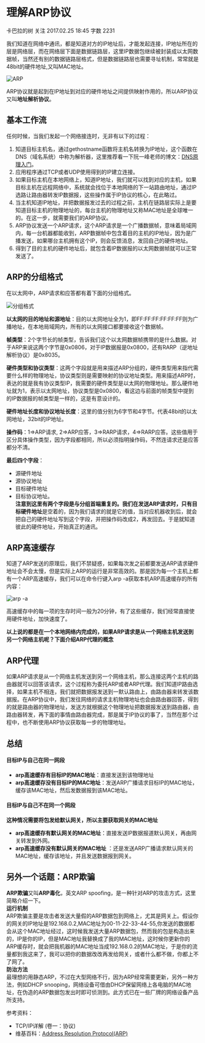 # 理解ARP协议

卡巴拉的树 关注 2017.02.25 18:45  字数 2231  

我们知道在网络中通讯，都是知道对方的IP地址后，才能发起连接，IP地址所在的层是网络层，而在网络层下面是数据链路层，这里IP数据包继续被封装成以太网数据帧，当然还有别的数据链路层格式，但是数据链路层也需要寻址机制，常常就是48bit的硬件地址,又叫MAC地址。

![ARP][1]
  
ARP协议就是起到在IP地址到对应的硬件地址之间提供映射作用的，所以ARP协议又叫**地址解析协议**。

## 基本工作流

任何时候，当我们发起一个网络接连时，无非有以下的过程：

1. 知道目标主机名，通过gethostname函数将主机名转换为IP地址，这个函数在DNS（域名系统）中称为解析器，这里推荐看一下阮一峰老师的博文：[DNS原理入门][2]。
1. 应用程序通过TCP或者UDP使用得到的IP建立连接。
1. 如果目标主机在本地网络上，知道IP地址，我们就可以找到对应的主机，如果目标主机在远程网络中，系统就会找位于本地网络的下一站路由地址，通过IP选路让路由器转发IP数据报，这些操作属于IP协议的核心，在此略过。
1. 当主机知道IP地址，并把数据报发过去的过程之前，主机在链路层实际上是要知道目标主机的物理地址的，每台主机的物理地址又称MAC地址是全球唯一的。在这一步，就需要我们的ARP协议。
1. ARP协议发送一个ARP请求，这个ARP请求是一个广播数据帧，意味着局域网内，每一台机器都能收到，ARP数据帧中包含着目的主机的IP地址，因为是广播发送，如果哪台主机拥有这个IP，则会反馈消息，发回自己的硬件地址。
1. 得到了目的主机的硬件地址后，就包含着IP数据报的以太网数据帧就可以正常发送了。

## ARP的分组格式

在以太网中，ARP请求和应答都有着下面的分组格式。

![分组格式][3]

**以太网的目的地址和源地址**：目的以太网地址全为1，即FF:FF:FF:FF:FF:FF则为广播地址，在本地局域网内，所有的以太网接口都要接收这个数据帧。

**帧类型**：2个字节长的帧类型，告诉我们这个以太网数据帧携带的是什么数据。对于ARP来说这两个字节是0x0806，对于IP数据报是0x0800，还有RARP（逆地址解析协议）是0x8035。

**硬件类型和协议类型**：这两个字段就是用来描述ARP分组的，硬件类型用来指代需要什么样的物理地址，协议类型则是需要映射的协议地址类型。用来描述ARP时，表达的就是我有协议类型IP，我需要的硬件类型是以太网的物理地址。那么硬件地址就为1，表示以太网地址，协议类型是0x0800，看这边与前面的帧类型中提到的IP数据报的帧类型是一样的，这是有意设计的。

**硬件地址长度和协议地址长度**：这里的值分别为6字节和4字节。代表48bit的以太网地址，32bit的IP地址。

**操作码**：1=>ARP请求, 2=>ARP应答，3=>RARP请求，4=>RARP应答。这些值用于区分具体操作类型，因为字段都相同，所以必须指明操作码，不然连请求还是应答都分不清。

**最后四个字段**：

* 源硬件地址
* 源协议地址
* 目标硬件地址
* 目标协议地址。  
**注意到这里有两个字段是与分组首端重复的。**我们在发送ARP请求时，只有**目标硬件地址**是空着的，因为我们请求的就是它的值，当对应机器收到后，就会把自己的硬件地址写到这个字段，并把操作码改成2，再发回去。于是就知道彼此的硬件地址，开始真正的通讯。

## ARP高速缓存

知道了ARP发送的原理后，我们不禁疑惑，如果每次发之前都要发送ARP请求硬件地址会不会太慢，但是实际上ARP的运行是非常高效的。那是因为每一个主机上都有一个ARP高速缓存，我们可以在命令行键入arp -a获取本机ARP高速缓存的所有内容：

![arp -a][4]
  
高速缓存中的每一项的生存时间一般为20分钟，有了这些缓存，我们经常直接使用硬件地址，加快速度了。

**以上说的都是在一个本地网络内完成的，如果ARP请求是从一个网络主机发送到另一个网络主机呢？下面介绍ARP代理的概念**

## ARP代理

如果ARP请求是从一个网络主机发送到另一个网络主机，那么连接这两个主机的路由器就可以回答该请求，这个过程称为委托ARP或者ARP代理。我们知道IP路由选择，如果主机不相连，我们就把数据报发送到一默认路由上，由路由器来转发该数据报。在ARP协议中，我们发往网络的请求主机物理地址也会由路由器回答，得到的就是路由器的物理地址，发送方就根据这个物理地址把数据报发送到路由器，由路由器转发，再下面的事情由路由器完成，那是属于IP协议的事了，当然在那个过程中，也不断使用ARP协议获取每一步的物理地址。

## 总结

#### 目标IP与自己在同一网段

* **arp高速缓存有目标IP的MAC地址**：直接发送到该物理地址
* **arp高速缓存没有目标IP的MAC地址**：发送ARP广播请求目标IP的MAC地址，缓存该MAC地址，然后发数据报到该MAC地址。

#### 目标IP与自己不在同一个网段

**这种情况需要将包发给默认网关，所以主要获取网关的MAC地址**

* **arp高速缓存有默认网关的MAC地址**：直接发送IP数据报道默认网关，再由网关转发到外网。
* **arp高速缓存没有默认网关的MAC地址** ：还是发送ARP广播请求默认网关的MAC地址，缓存该地址，并且发送数据报到网关。

## 另外一个话题：ARP欺骗

**ARP欺骗**又叫**ARP毒化**，英文ARP spoofing，是一种针对ARP的攻击方式，这里简略介绍一下。  
**运行机制**  
ARP欺骗主要是攻击者发送大量假的ARP数据包到网络上，尤其是网关上。假设你的网关的IP地址是192.168.0.2,MAC地址为00-11-22-33-44-55,你发送的数据都会从这个MAC地址经过，这时候我发送大量ARP数据包，然而我的包是构造出来的，IP是你的IP，但是MAC地址我替换成了我的MAC地址，这时候你更新你的ARP缓存时，就会把我机器的MAC地址当成192.168.0.2的MAC地址，于是你的流量都到我这来了，我可以把你的数据改改再发给网关，或者什么都不做，你都上不了网了。  
**防治方法**  
最理想的用静态ARP，不过在大型网络不行，因为ARP经常需要更新，另外一种方法，例如DHCP snooping，网络设备可借由DHCP保留网络上各电脑的MAC地址，在伪造的ARP数据包发出时即可侦测到。此方式已在一些厂牌的网络设备产品所支持。

参考资料：

* TCP/IP详解 (卷一：协议)
* 维基百科：[Address Resolution Protocol(ARP)][5]


[1]: http://upload-images.jianshu.io/upload_images/272719-34671b71bb13c50a.PNG
[2]: http://www.ruanyifeng.com/blog/2016/06/dns.html
[3]: http://upload-images.jianshu.io/upload_images/272719-fd151846ee54d559.PNG
[4]: http://upload-images.jianshu.io/upload_images/272719-e5ffd614d124d4a3.PNG
[5]: https://en.wikipedia.org/wiki/Address_Resolution_Protocol